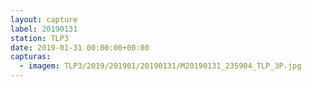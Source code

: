 ```yaml
---
layout: capture
label: 20190131
station: TLP3
date: 2019-01-31 00:00:00+00:00
capturas:
  - imagem: TLP3/2019/201901/20190131/M20190131_235904_TLP_3P.jpg
---
```

